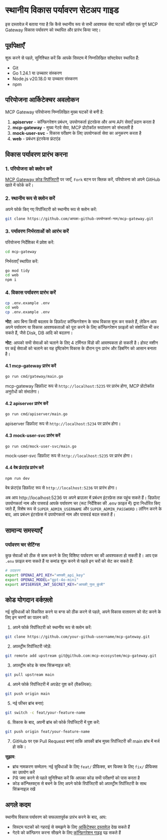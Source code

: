 # स्थानीय विकास पर्यावरण सेटअप गाइड

इस दस्तावेज़ में बताया गया है कि कैसे स्थानीय रूप से सभी आवश्यक सेवा घटकों सहित एक पूर्ण MCP Gateway विकास पर्यावरण को स्थापित और प्रारंभ किया जाए।

## पूर्वापेक्षाएँ

शुरू करने से पहले, सुनिश्चित करें कि आपके सिस्टम में निम्नलिखित सॉफ्टवेयर स्थापित हैं:

- Git
- Go 1.24.1 या उच्चतर संस्करण
- Node.js v20.18.0 या उच्चतर संस्करण
- npm

## परियोजना आर्किटेक्चर अवलोकन

MCP Gateway परियोजना निम्नलिखित मुख्य घटकों से बनी है:

1. **apiserver** - कॉन्फ़िगरेशन प्रबंधन, उपयोगकर्ता इंटरफ़ेस और अन्य API सेवाएँ प्रदान करता है
2. **mcp-gateway** - मुख्य गेटवे सेवा, MCP प्रोटोकॉल रूपांतरण को संभालती है
3. **mock-user-svc** - विकास परीक्षण के लिए उपयोगकर्ता सेवा का अनुकरण करता है
4. **web** - प्रबंधन इंटरफेस फ्रंटएंड

## विकास पर्यावरण प्रारंभ करना

### 1. परियोजना को क्लोन करें

[MCP Gateway कोड रिपॉजिटरी](https://github.com/mcp-ecosystem/mcp-gateway) पर जाएँ, `Fork` बटन पर क्लिक करें, परियोजना को अपने GitHub खाते में फोर्क करें।

### 2. स्थानीय रूप से क्लोन करें

अपने फोर्क किए गए रिपॉजिटरी को स्थानीय रूप से क्लोन करें:

```bash
git clone https://github.com/आपका-github-उपयोगकर्ता-नाम/mcp-gateway.git
```

### 3. पर्यावरण निर्भरताओं को आरंभ करें

परियोजना निर्देशिका में प्रवेश करें:
```bash
cd mcp-gateway
```

निर्भरताएँ स्थापित करें:

```bash
go mod tidy
cd web
npm i
```

### 4. विकास पर्यावरण प्रारंभ करें

```bash
cp .env.example .env
cd web
cp .env.example .env
```

**नोट**: आप बिना किसी बदलाव के डिफ़ॉल्ट कॉन्फ़िगरेशन के साथ विकास शुरू कर सकते हैं, लेकिन आप अपने पर्यावरण या विकास आवश्यकताओं को पूरा करने के लिए कॉन्फ़िगरेशन फ़ाइलों को संशोधित भी कर सकते हैं, जैसे Disk, DB आदि को बदलना।

**नोट**: आपको सभी सेवाओं को चलाने के लिए 4 टर्मिनल विंडो की आवश्यकता हो सकती है। होस्ट मशीन पर कई सेवाओं को चलाने का यह दृष्टिकोण विकास के दौरान पुनः प्रारंभ और डिबगिंग को आसान बनाता है।

#### 4.1 mcp-gateway प्रारंभ करें

```bash
go run cmd/gateway/main.go
```

mcp-gateway डिफ़ॉल्ट रूप से `http://localhost:5235` पर प्रारंभ होगा, MCP प्रोटोकॉल अनुरोधों को संभालेगा।

#### 4.2 apiserver प्रारंभ करें 

```bash
go run cmd/apiserver/main.go
```

apiserver डिफ़ॉल्ट रूप से `http://localhost:5234` पर प्रारंभ होगा।

#### 4.3 mock-user-svc प्रारंभ करें

```bash
go run cmd/mock-user-svc/main.go
```

mock-user-svc डिफ़ॉल्ट रूप से `http://localhost:5235` पर प्रारंभ होगा।

#### 4.4 वेब फ्रंटएंड प्रारंभ करें

```bash
npm run dev
```

वेब फ्रंटएंड डिफ़ॉल्ट रूप से `http://localhost:5236` पर प्रारंभ होगा।

अब आप http://localhost:5236 पर अपने ब्राउज़र में प्रबंधन इंटरफ़ेस तक पहुंच सकते हैं। डिफ़ॉल्ट उपयोगकर्ता नाम और पासवर्ड आपके पर्यावरण चर (रूट निर्देशिका की .env फ़ाइल में) द्वारा निर्धारित किए जाते हैं, विशेष रूप से `SUPER_ADMIN_USERNAME` और `SUPER_ADMIN_PASSWORD`। लॉगिन करने के बाद, आप प्रबंधन इंटरफ़ेस में उपयोगकर्ता नाम और पासवर्ड बदल सकते हैं।

## सामान्य समस्याएँ

### पर्यावरण चर सेटिंग्स

कुछ सेवाओं को ठीक से काम करने के लिए विशिष्ट पर्यावरण चर की आवश्यकता हो सकती है। आप एक `.env` फ़ाइल बना सकते हैं या कमांड शुरू करने से पहले इन चरों को सेट कर सकते हैं:

```bash
# उदाहरण
export OPENAI_API_KEY="आपकी_api_key"
export OPENAI_MODEL="gpt-4o-mini"
export APISERVER_JWT_SECRET_KEY="आपकी_गुप्त_कुंजी"
```

## कोड योगदान वर्कफ़्लो

नई सुविधाओं को विकसित करने या बग्स को ठीक करने से पहले, अपने विकास वातावरण को सेट करने के लिए इन चरणों का पालन करें:

1. अपने फोर्क रिपॉजिटरी को स्थानीय रूप से क्लोन करें:
```bash
git clone https://github.com/your-github-username/mcp-gateway.git
```

2. अपस्ट्रीम रिपॉजिटरी जोड़ें:
```bash
git remote add upstream git@github.com:mcp-ecosystem/mcp-gateway.git
```

3. अपस्ट्रीम कोड के साथ सिंक्रनाइज़ करें:
```bash
git pull upstream main
```

4. अपने फोर्क रिपॉजिटरी में अपडेट पुश करें (वैकल्पिक):
```bash
git push origin main
```

5. नई फीचर ब्रांच बनाएं:
```bash
git switch -c feat/your-feature-name
```

6. विकास के बाद, अपनी ब्रांच को फोर्क रिपॉजिटरी में पुश करें:
```bash
git push origin feat/your-feature-name
```

7. GitHub पर एक Pull Request बनाएं ताकि आपकी ब्रांच मुख्य रिपॉजिटरी की main ब्रांच में मर्ज हो सके।

**सुझाव**:
- ब्रांच नामकरण सम्मेलन: नई सुविधाओं के लिए `feat/` प्रीफिक्स, बग फिक्स के लिए `fix/` प्रीफिक्स का उपयोग करें
- PR जमा करने से पहले सुनिश्चित करें कि आपका कोड सभी परीक्षणों को पास करता है
- कोड कॉन्फ्लिक्ट्स से बचने के लिए अपने फोर्क रिपॉजिटरी को अपस्ट्रीम रिपॉजिटरी के साथ सिंक्रनाइज़ रखें

## अगले कदम

स्थानीय विकास पर्यावरण को सफलतापूर्वक प्रारंभ करने के बाद, आप:

- सिस्टम घटकों को गहराई से समझने के लिए [आर्किटेक्चर दस्तावेज़](./architecture) देख सकते हैं
- गेटवे को कॉन्फ़िगर करना सीखने के लिए [कॉन्फ़िगरेशन गाइड](../configuration/gateways) पढ़ सकते हैं 